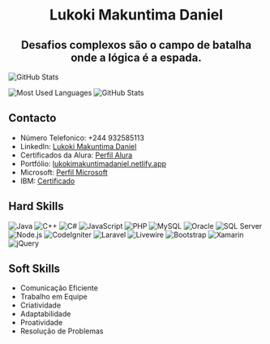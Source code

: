 <div align="center">
  <h1>Lukoki Makuntima Daniel</h1>
  <h2>Desafios complexos são o campo de batalha onde a lógica é a espada.</h2>
</div>

![GitHub Stats](https://github-profile-trophy.vercel.app/?username=LukokiMakuntimaDaniel)


![Most Used Languages](https://github-readme-stats.vercel.app/api/top-langs/?username=LukokiMakuntimaDaniel&hide_progress=true)
![GitHub Stats](https://github-readme-stats.vercel.app/api?username=LukokiMakuntimaDaniel)

## Contacto

- Número Telefonico: +244 932585113
- LinkedIn: [Lukoki Makuntima Daniel](https://www.linkedin.com/in/lukokidaniel/)
- Certificados da Alura: [Perfil Alura](https://cursos.alura.com.br/user/lukokimakuntimadaniel/fullCertificate/ee12c231c350068397ac8dfd32c7b183)
- Portfólio: [lukokimakuntimadaniel.netlify.app](https://lukokimakuntimadaniel.netlify.app/)
- Microsoft: [Perfil Microsoft](https://learn.microsoft.com/pt-pt/users/84862438/)
- IBM: [Certificado](https://www.credly.com/badges/ab51e32d-7fb5-4a0f-99c4-45f21002fa22/linked_in_profile/)

## Hard Skills

![Java](https://img.shields.io/badge/Java-Expert-orange) ![C++](https://img.shields.io/badge/C++-Expert-brightgreen) ![C#](https://img.shields.io/badge/C%23-Expert-blue) ![JavaScript](https://img.shields.io/badge/JavaScript-Expert-yellow) ![PHP](https://img.shields.io/badge/PHP-Expert-purple) ![MySQL](https://img.shields.io/badge/MySQL-Expert-blue) ![Oracle](https://img.shields.io/badge/Oracle-Expert-red) ![SQL Server](https://img.shields.io/badge/SQL%20Server-Expert-yellow) ![Node.js](https://img.shields.io/badge/Node.js-Expert-green) ![CodeIgniter](https://img.shields.io/badge/CodeIgniter-Expert-red) ![Laravel](https://img.shields.io/badge/Laravel-Expert-orange) ![Livewire](https://img.shields.io/badge/Livewire-Expert-blue) ![Bootstrap](https://img.shields.io/badge/Bootstrap-Expert-purple) ![Xamarin](https://img.shields.io/badge/Xamarin-Expert-brightgreen) ![jQuery](https://img.shields.io/badge/jQuery-Expert-blue)

## Soft Skills

- Comunicação Eficiente
- Trabalho em Equipe
- Criatividade
- Adaptabilidade
- Proatividade
- Resolução de Problemas
